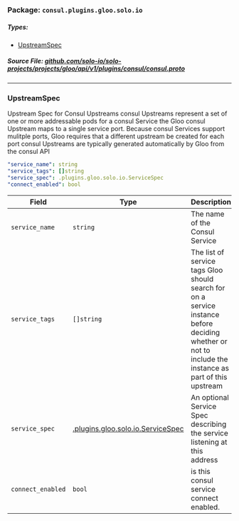 <!-- Code generated by solo-kit. DO NOT EDIT. -->

### Package: `consul.plugins.gloo.solo.io` 
##### Types:


- [UpstreamSpec](#UpstreamSpec)
  



##### Source File: [github.com/solo-io/solo-projects/projects/gloo/api/v1/plugins/consul/consul.proto](https://github.com/solo-io/solo-projects/blob/master/projects/gloo/api/v1/plugins/consul/consul.proto)





---
### <a name="UpstreamSpec">UpstreamSpec</a>

 
Upstream Spec for Consul Upstreams
consul Upstreams represent a set of one or more addressable pods for a consul Service
the Gloo consul Upstream maps to a single service port. Because consul Services support mulitple ports,
Gloo requires that a different upstream be created for each port
consul Upstreams are typically generated automatically by Gloo from the consul API

```yaml
"service_name": string
"service_tags": []string
"service_spec": .plugins.gloo.solo.io.ServiceSpec
"connect_enabled": bool

```

| Field | Type | Description | Default |
| ----- | ---- | ----------- |----------- | 
| `service_name` | `string` | The name of the Consul Service |  |
| `service_tags` | `[]string` | The list of service tags Gloo should search for on a service instance before deciding whether or not to include the instance as part of this upstream |  |
| `service_spec` | [.plugins.gloo.solo.io.ServiceSpec](../service_spec.proto.sk.md#ServiceSpec) | An optional Service Spec describing the service listening at this address |  |
| `connect_enabled` | `bool` | is this consul service connect enabled. |  |





<!-- Start of HubSpot Embed Code -->
<script type="text/javascript" id="hs-script-loader" async defer src="//js.hs-scripts.com/5130874.js"></script>
<!-- End of HubSpot Embed Code -->
